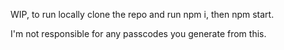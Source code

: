 WIP, to run locally clone the repo and run npm i, then npm start.

I'm not responsible for any passcodes you generate from this.

